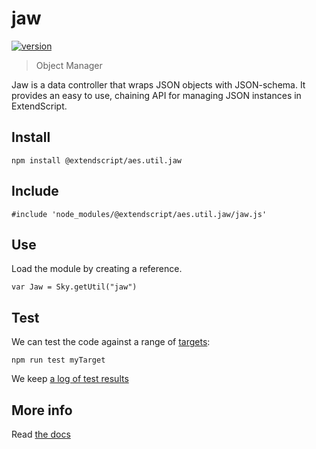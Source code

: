 # jaw

[![version](https://img.shields.io/npm/v/@extendscript/aes.util.jaw.svg)](https://www.npmjs.org/package/@extendscript/aes.util.jaw)

> Object Manager

Jaw is a data controller that wraps JSON objects with JSON-schema. It provides an easy to use, chaining API for managing JSON instances in ExtendScript.

## Install

    npm install @extendscript/aes.util.jaw

## Include

    #include 'node_modules/@extendscript/aes.util.jaw/jaw.js'

## Use

Load the module by creating a reference.

    var Jaw = Sky.getUtil("jaw")

## Test

We can test the code against a range of [targets](https://github.com/nbqx/fakestk/blob/master/resources/versions.json):

    npm run test myTarget

We keep [a log of test results](./test/results_log.md)


## More info

Read [the docs](../docs/README.md)
